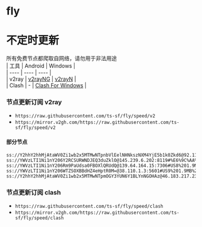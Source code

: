 # fly
# 不定时更新
所有免费节点都爬取自网络，请勿用于非法用途  
|  工具  | Android  | Windows  |  
|  ----  | ----   | ----  |  
| v2ray  | [v2rayNG](https://github.com/2dust/v2rayNG/releases) | [v2rayN](https://github.com/2dust/v2rayN/releases) |  
| Clash  | - | [Clash For Windows](https://github.com/2dust/clashN/releases) | 
  
### 节点更新订阅  v2ray
- `https://raw.githubusercontent.com/ts-sf/fly/speed/v2`  
- `https://mirror.v2gh.com/https://raw.githubusercontent.com/ts-sf/fly/speed/v2`  

#### 部分节点  
``` 
ss://Y2hhY2hhMjAtaWV0Zi1wb2x5MTMwNTpnbVlEelNHNkszNXM4YjE5b1k0Zkd6@92.118.112.111:18622#%E6%9C%AA%E7%9F%A511%2047.8MB%2Fs
ss://YWVzLTI1Ni1nY206Y2RCSURWNDJEQ3duZklO@145.239.6.202:8119#%E6%9C%AA%E7%9F%A520%201.7MB%2Fs
ss://YWVzLTI1Ni1nY206Rm9PaUdsa0FBOXlQRUdQ@139.64.164.15:7306#US8%201.9MB%2Fs
ss://YWVzLTI1Ni1nY206WTZSOXBBdHZ4eHptR0M=@38.110.1.3:5601#US9%201.9MB%2Fs
ss://Y2hhY2hhMjAtaWV0Zi1wb2x5MTMwNTpmOGY3YUN6Y1BLYnNGOHAz@46.183.217.232:990#%E6%9C%AA%E7%9F%A533%203.2MB%2Fs
```
### 节点更新订阅  clash
- `https://raw.githubusercontent.com/ts-sf/fly/speed/clash`  
- `https://mirror.v2gh.com/https://raw.githubusercontent.com/ts-sf/fly/speed/clash`  


